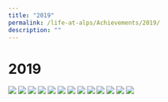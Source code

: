 ```yaml
---
title: "2019"
permalink: /life-at-alps/Achievements/2019/
description: ""
---
```

# **2019**

![](/images/Slide1%20(5).jpg)
![](/images/Slide2%20(1).jpg)
![](/images/Slide1%20(6).jpg)
![](/images/Slide1%20(4).jpg)
![](/images/Slide2%20(3).jpg)
![](/images/Slide3%20(2).jpg)
![](/images/Slide1%20(2).jpg)
![](/images/Slide1%20(3).jpg)
![](/images/Slide2%20(2).jpg)
![](/images/Slide3%20(1).jpg)
![](/images/Slide4.jpg)
![](/images/Slide6.jpg)
![](/images/Slide1%20(1).jpg)